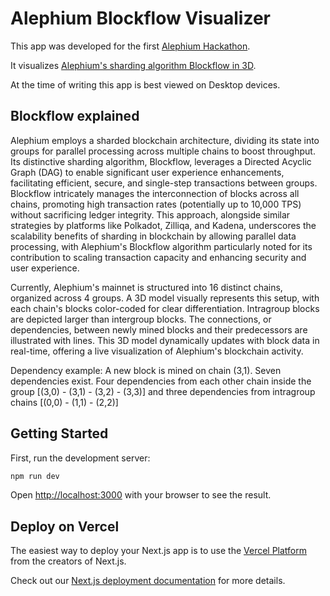 # Alephium Blockflow Visualizer

This app was developed for the first [Alephium Hackathon](https://alephium.org/hackathon/).

It visualizes [Alephium's sharding algorithm Blockflow in 3D](https://medium.com/@alephium/an-introduction-to-blockflow-alephiums-sharding-algorithm-bbbf318c3402).

At the time of writing this app is best viewed on Desktop devices.

## Blockflow explained
Alephium employs a sharded blockchain architecture, dividing its state into groups for parallel processing across multiple chains to boost throughput. Its distinctive sharding algorithm, Blockflow, leverages a Directed Acyclic Graph (DAG) to enable significant user experience enhancements, facilitating efficient, secure, and single-step transactions between groups. Blockflow intricately manages the interconnection of blocks across all chains, promoting high transaction rates (potentially up to 10,000 TPS) without sacrificing ledger integrity. This approach, alongside similar strategies by platforms like Polkadot, Zilliqa, and Kadena, underscores the scalability benefits of sharding in blockchain by allowing parallel data processing, with Alephium's Blockflow algorithm particularly noted for its contribution to scaling transaction capacity and enhancing security and user experience.

Currently, Alephium's mainnet is structured into 16 distinct chains, organized across 4 groups. A 3D model visually represents this setup, with each chain's blocks color-coded for clear differentiation. Intragroup blocks are depicted larger than intergroup blocks. The connections, or dependencies, between newly mined blocks and their predecessors are illustrated with lines. This 3D model dynamically updates with block data in real-time, offering a live visualization of Alephium's blockchain activity.

Dependency example: A new block is mined on chain (3,1). Seven dependencies exist. Four dependencies from each other chain inside the group [(3,0) - (3,1) - (3,2) - (3,3)] and three dependencies from intragroup chains [(0,0) - (1,1) - (2,2)]


## Getting Started

First, run the development server:

```bash
npm run dev
```

Open [http://localhost:3000](http://localhost:3000) with your browser to see the result.

## Deploy on Vercel

The easiest way to deploy your Next.js app is to use the [Vercel Platform](https://vercel.com/new?utm_medium=default-template&filter=next.js&utm_source=create-next-app&utm_campaign=create-next-app-readme) from the creators of Next.js.

Check out our [Next.js deployment documentation](https://nextjs.org/docs/deployment) for more details.

